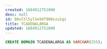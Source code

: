 ```yaml
---
created: 1684912751000
desc: null
id: 88ul5l5yl5e9df980xzu1qz
title: TCADENALARGA
updated: 1684912751000
---
```


```sql
CREATE DOMAIN TCADENALARGA AS VARCHAR(255);
```